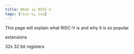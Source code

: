 ```yaml
---
title: What is RISC-V
tags: [risc-v, isa]
---
```


This page will explain what RISC-V is and why it is so popular

extensions

32x 32 bit registers
